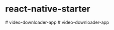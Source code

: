 # react-native-starter
#   v i d e o - d o w n l o a d e r - a p p  
 #   v i d e o - d o w n l o a d e r - a p p  
 